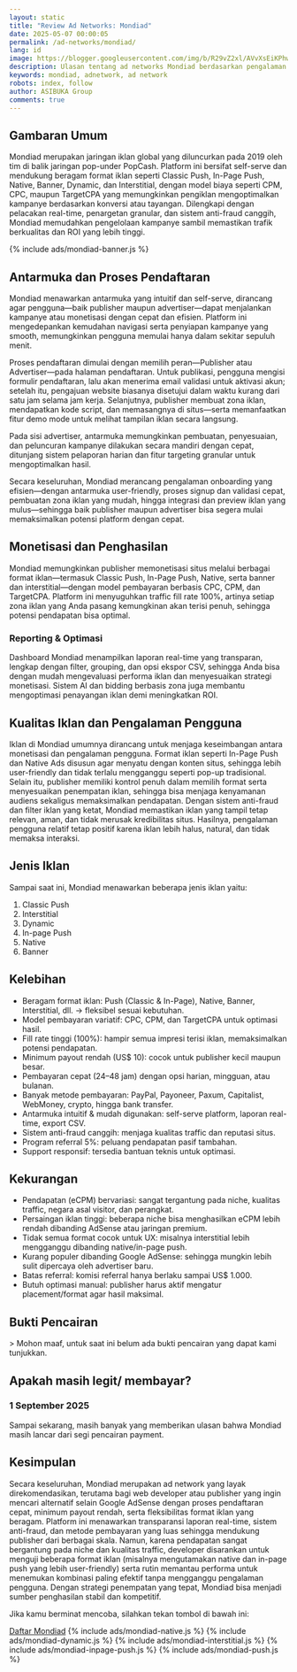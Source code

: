 ```yaml
---
layout: static
title: "Review Ad Networks: Mondiad"
date: 2025-05-07 00:00:05
permalink: /ad-networks/mondiad/
lang: id
image: https://blogger.googleusercontent.com/img/b/R29vZ2xl/AVvXsEiKPhwwtUZnTaW4FZi02-S8Y65NlYUJAm7jWGzDSXQ7cg4u8NcRyFvq4XhpLly7bD015gBrKuHcNDjQC7vUxeLj7II1l7OfFl6hUPZ7xLgWTvR6A6jzn7K0Ph7LFXoIApvqpNf2e6wA66nLVkNF0acnj74t5CY6A26B-02b9thynDDVgH0NRak7fiofrfLl/s0-rw/mondiad.png
description: Ulasan tentang ad networks Mondiad berdasarkan pengalaman pribadi menggunakan platform ini di ASIBUKA Group.
keywords: mondiad, adnetwork, ad network
robots: index, follow
author: ASIBUKA Group
comments: true
---
```

<h2 class='main-heading'>Gambaran Umum</h2>

Mondiad merupakan jaringan iklan global yang diluncurkan pada 2019 oleh tim di balik jaringan pop-under PopCash. Platform ini bersifat self-serve dan mendukung beragam format iklan seperti Classic Push, In-Page Push, Native, Banner, Dynamic, dan Interstitial, dengan model biaya seperti CPM, CPC, maupun TargetCPA yang memungkinkan pengiklan mengoptimalkan kampanye berdasarkan konversi atau tayangan. Dilengkapi dengan pelacakan real-time, penargetan granular, dan sistem anti-fraud canggih, Mondiad memudahkan pengelolaan kampanye sambil memastikan trafik berkualitas dan ROI yang lebih tinggi.

{% include ads/mondiad-banner.js %}

<h2 class='main-heading'>Antarmuka dan Proses Pendaftaran</h2>

Mondiad menawarkan antarmuka yang intuitif dan self-serve, dirancang agar pengguna—baik publisher maupun advertiser—dapat menjalankan kampanye atau monetisasi dengan cepat dan efisien. Platform ini mengedepankan kemudahan navigasi serta penyiapan kampanye yang smooth, memungkinkan pengguna memulai hanya dalam sekitar sepuluh menit.

Proses pendaftaran dimulai dengan memilih peran—Publisher atau Advertiser—pada halaman pendaftaran. Untuk publikasi, pengguna mengisi formulir pendaftaran, lalu akan menerima email validasi untuk aktivasi akun; setelah itu, pengajuan website biasanya disetujui dalam waktu kurang dari satu jam selama jam kerja. Selanjutnya, publisher membuat zona iklan, mendapatkan kode script, dan memasangnya di situs—serta memanfaatkan fitur demo mode untuk melihat tampilan iklan secara langsung.

Pada sisi advertiser, antarmuka memungkinkan pembuatan, penyesuaian, dan peluncuran kampanye dilakukan secara mandiri dengan cepat, ditunjang sistem pelaporan harian dan fitur targeting granular untuk mengoptimalkan hasil.

Secara keseluruhan, Mondiad merancang pengalaman onboarding yang efisien—dengan antarmuka user-friendly, proses signup dan validasi cepat, pembuatan zona iklan yang mudah, hingga integrasi dan preview iklan yang mulus—sehingga baik publisher maupun advertiser bisa segera mulai memaksimalkan potensi platform dengan cepat.

<h2 class='main-heading'>Monetisasi dan Penghasilan</h2>

Mondiad memungkinkan publisher memonetisasi situs melalui berbagai format iklan—termasuk Classic Push, In-Page Push, Native, serta banner dan interstitial—dengan model pembayaran berbasis CPC, CPM, dan TargetCPA. Platform ini menyuguhkan traffic fill rate 100%, artinya setiap zona iklan yang Anda pasang kemungkinan akan terisi penuh, sehingga potensi pendapatan bisa optimal.

<h3>Reporting & Optimasi</h3>

Dashboard Mondiad menampilkan laporan real-time yang transparan, lengkap dengan filter, grouping, dan opsi ekspor CSV, sehingga Anda bisa dengan mudah mengevaluasi performa iklan dan menyesuaikan strategi monetisasi. Sistem AI dan bidding berbasis zona juga membantu mengoptimasi penayangan iklan demi meningkatkan ROI.

<h2 class='main-heading'>Kualitas Iklan dan Pengalaman Pengguna</h2>

Iklan di Mondiad umumnya dirancang untuk menjaga keseimbangan antara monetisasi dan pengalaman pengguna. Format iklan seperti In-Page Push dan Native Ads disusun agar menyatu dengan konten situs, sehingga lebih user-friendly dan tidak terlalu mengganggu seperti pop-up tradisional. Selain itu, publisher memiliki kontrol penuh dalam memilih format serta menyesuaikan penempatan iklan, sehingga bisa menjaga kenyamanan audiens sekaligus memaksimalkan pendapatan. Dengan sistem anti-fraud dan filter iklan yang ketat, Mondiad memastikan iklan yang tampil tetap relevan, aman, dan tidak merusak kredibilitas situs. Hasilnya, pengalaman pengguna relatif tetap positif karena iklan lebih halus, natural, dan tidak memaksa interaksi.

<h2 class='main-heading'>Jenis Iklan</h2>

Sampai saat ini, Mondiad menawarkan beberapa jenis iklan yaitu:

1. Classic Push
2. Interstitial
3. Dynamic
4. In-page Push
5. Native
6. Banner

<h2 class='main-heading'>Kelebihan</h2>

* Beragam format iklan: Push (Classic & In-Page), Native, Banner, Interstitial, dll. → fleksibel sesuai kebutuhan.
* Model pembayaran variatif: CPC, CPM, dan TargetCPA untuk optimasi hasil.
* Fill rate tinggi (100%): hampir semua impresi terisi iklan, memaksimalkan potensi pendapatan.
* Minimum payout rendah (US$ 10): cocok untuk publisher kecil maupun besar.
* Pembayaran cepat (24–48 jam) dengan opsi harian, mingguan, atau bulanan.
* Banyak metode pembayaran: PayPal, Payoneer, Paxum, Capitalist, WebMoney, crypto, hingga bank transfer.
* Antarmuka intuitif & mudah digunakan: self-serve platform, laporan real-time, export CSV.
* Sistem anti-fraud canggih: menjaga kualitas traffic dan reputasi situs.
* Program referral 5%: peluang pendapatan pasif tambahan.
* Support responsif: tersedia bantuan teknis untuk optimasi.

<h2 class='main-heading'>Kekurangan</h2>

* Pendapatan (eCPM) bervariasi: sangat tergantung pada niche, kualitas traffic, negara asal visitor, dan perangkat.
* Persaingan iklan tinggi: beberapa niche bisa menghasilkan eCPM lebih rendah dibanding AdSense atau jaringan premium.
* Tidak semua format cocok untuk UX: misalnya interstitial lebih mengganggu dibanding native/in-page push.
* Kurang populer dibanding Google AdSense: sehingga mungkin lebih sulit dipercaya oleh advertiser baru.
* Batas referral: komisi referral hanya berlaku sampai US$ 1.000.
* Butuh optimasi manual: publisher harus aktif mengatur placement/format agar hasil maksimal.

<h2 class='main-heading'>Bukti Pencairan</h2>
> Mohon maaf, untuk saat ini belum ada bukti pencairan yang dapat kami tunjukkan.

<h2 class='main-heading'>Apakah masih legit/ membayar?</h2>

### 1 September 2025

Sampai sekarang, masih banyak yang memberikan ulasan bahwa Mondiad masih lancar dari segi pencairan payment.

<h2 class='main-heading'>Kesimpulan</h2>

Secara keseluruhan, Mondiad merupakan ad network yang layak direkomendasikan, terutama bagi web developer atau publisher yang ingin mencari alternatif selain Google AdSense dengan proses pendaftaran cepat, minimum payout rendah, serta fleksibilitas format iklan yang beragam. Platform ini menawarkan transparansi laporan real-time, sistem anti-fraud, dan metode pembayaran yang luas sehingga mendukung publisher dari berbagai skala. Namun, karena pendapatan sangat bergantung pada niche dan kualitas traffic, developer disarankan untuk menguji beberapa format iklan (misalnya mengutamakan native dan in-page push yang lebih user-friendly) serta rutin memantau performa untuk menemukan kombinasi paling efektif tanpa mengganggu pengalaman pengguna. Dengan strategi penempatan yang tepat, Mondiad bisa menjadi sumber penghasilan stabil dan kompetitif.

Jika kamu berminat mencoba, silahkan tekan tombol di bawah ini:

<a href='https://mondiad.com?refid=26075' title='Mondiad' target='_blank' rel='nofollow noopener noreferrer' class='btn block'>Daftar Mondiad</a>
{% include ads/mondiad-native.js %}
{% include ads/mondiad-dynamic.js %}
{% include ads/mondiad-interstitial.js %}
{% include ads/mondiad-inpage-push.js %}
{% include ads/mondiad-push.js %}